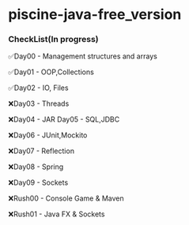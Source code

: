# piscine-java-free_version
### CheckList(In progress)
✅Day00 - Management structures and arrays

✅Day01 - OOP,Collections

✅Day02 - IO, Files

❌Day03 - Threads

❌Day04 - JAR Day05 - SQL,JDBC

❌Day06 - JUnit,Mockito

❌Day07 - Reflection

❌Day08 - Spring

❌Day09 - Sockets

❌Rush00 - Console Game & Maven

❌Rush01 - Java FX & Sockets

